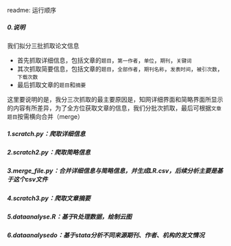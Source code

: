 readme:
运行顺序

##### 0.说明

我们拟分三批抓取论文信息

* 首先抓取详细信息，包括文章的`题目`，`第一作者`，`单位`，`期刊`，`关键词`
* 其次抓取简要信息，包括文章的`题目`，`全部作者`，`期刊名称`，`发表时间`，`被引次数`，`下载次数`
* 最后抓取文章的`题目`和`摘要`

这里要说明的是，我分三次抓取的最主要原因是，知网详细界面和简略界面所显示的内容有所差异，为了全方位获取文章的信息，我们分批次抓取，最后可根据`文章题目`按需横向合并（merge）

##### 1.scratch.py：爬取详细信息

##### 2.scratch2.py：爬取简略信息

##### 3.merge_file.py：合并详细信息与简略信息，并生成LR.csv，后续分析主要是基于这个csv文件

##### 4.scratch3.py：爬取文章摘要

##### 5.dataanalyse.R：基于R处理数据，绘制云图

##### 6.dataanalysedo：基于stata分析不同来源期刊、作者、机构的发文情况

